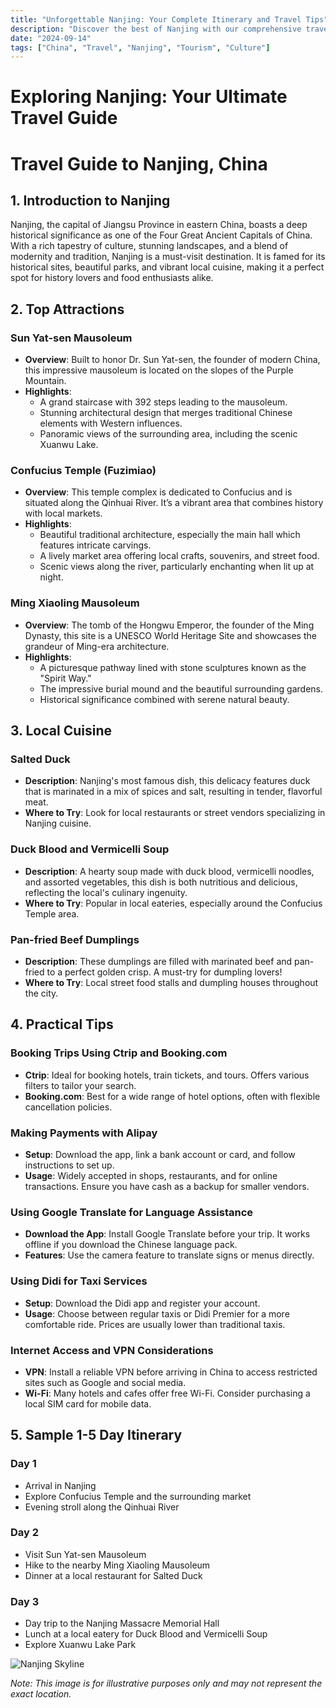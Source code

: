 ```yaml
---
title: "Unforgettable Nanjing: Your Complete Itinerary and Travel Tips"
description: "Discover the best of Nanjing with our comprehensive travel guide. Explore top attractions, savor local cuisine, and get insider tips for an unforgettable Chinese adventure."
date: "2024-09-14"
tags: ["China", "Travel", "Nanjing", "Tourism", "Culture"]
---
```


# Exploring Nanjing: Your Ultimate Travel Guide

# Travel Guide to Nanjing, China

## 1. Introduction to Nanjing
Nanjing, the capital of Jiangsu Province in eastern China, boasts a deep historical significance as one of the Four Great Ancient Capitals of China. With a rich tapestry of culture, stunning landscapes, and a blend of modernity and tradition, Nanjing is a must-visit destination. It is famed for its historical sites, beautiful parks, and vibrant local cuisine, making it a perfect spot for history lovers and food enthusiasts alike.

## 2. Top Attractions

### Sun Yat-sen Mausoleum
- **Overview**: Built to honor Dr. Sun Yat-sen, the founder of modern China, this impressive mausoleum is located on the slopes of the Purple Mountain.
- **Highlights**:
  - A grand staircase with 392 steps leading to the mausoleum.
  - Stunning architectural design that merges traditional Chinese elements with Western influences.
  - Panoramic views of the surrounding area, including the scenic Xuanwu Lake.

### Confucius Temple (Fuzimiao)
- **Overview**: This temple complex is dedicated to Confucius and is situated along the Qinhuai River. It’s a vibrant area that combines history with local markets.
- **Highlights**:
  - Beautiful traditional architecture, especially the main hall which features intricate carvings.
  - A lively market area offering local crafts, souvenirs, and street food.
  - Scenic views along the river, particularly enchanting when lit up at night.

### Ming Xiaoling Mausoleum
- **Overview**: The tomb of the Hongwu Emperor, the founder of the Ming Dynasty, this site is a UNESCO World Heritage Site and showcases the grandeur of Ming-era architecture.
- **Highlights**:
  - A picturesque pathway lined with stone sculptures known as the "Spirit Way."
  - The impressive burial mound and the beautiful surrounding gardens.
  - Historical significance combined with serene natural beauty.

## 3. Local Cuisine

### Salted Duck
- **Description**: Nanjing's most famous dish, this delicacy features duck that is marinated in a mix of spices and salt, resulting in tender, flavorful meat.
- **Where to Try**: Look for local restaurants or street vendors specializing in Nanjing cuisine.

### Duck Blood and Vermicelli Soup
- **Description**: A hearty soup made with duck blood, vermicelli noodles, and assorted vegetables, this dish is both nutritious and delicious, reflecting the local's culinary ingenuity.
- **Where to Try**: Popular in local eateries, especially around the Confucius Temple area.

### Pan-fried Beef Dumplings
- **Description**: These dumplings are filled with marinated beef and pan-fried to a perfect golden crisp. A must-try for dumpling lovers!
- **Where to Try**: Local street food stalls and dumpling houses throughout the city.

## 4. Practical Tips

### Booking Trips Using Ctrip and Booking.com
- **Ctrip**: Ideal for booking hotels, train tickets, and tours. Offers various filters to tailor your search.
- **Booking.com**: Best for a wide range of hotel options, often with flexible cancellation policies.

### Making Payments with Alipay
- **Setup**: Download the app, link a bank account or card, and follow instructions to set up.
- **Usage**: Widely accepted in shops, restaurants, and for online transactions. Ensure you have cash as a backup for smaller vendors.

### Using Google Translate for Language Assistance
- **Download the App**: Install Google Translate before your trip. It works offline if you download the Chinese language pack.
- **Features**: Use the camera feature to translate signs or menus directly.

### Using Didi for Taxi Services
- **Setup**: Download the Didi app and register your account.
- **Usage**: Choose between regular taxis or Didi Premier for a more comfortable ride. Prices are usually lower than traditional taxis.

### Internet Access and VPN Considerations
- **VPN**: Install a reliable VPN before arriving in China to access restricted sites such as Google and social media.
- **Wi-Fi**: Many hotels and cafes offer free Wi-Fi. Consider purchasing a local SIM card for mobile data.

## 5. Sample 1-5 Day Itinerary

### Day 1
- Arrival in Nanjing
- Explore Confucius Temple and the surrounding market
- Evening stroll along the Qinhuai River

### Day 2
- Visit Sun Yat-sen Mausoleum
- Hike to the nearby Ming Xiaoling Mausoleum
- Dinner at a local restaurant for Salted Duck

### Day 3
- Day trip to the Nanjing Massacre Memorial Hall
- Lunch at a local eatery for Duck Blood and Vermicelli Soup
- Explore Xuanwu Lake Park

<img src="https://source.unsplash.com/1600x900/?Nanjing,cityscape" alt="Nanjing Skyline" loading="lazy">

*Note: This image is for illustrative purposes only and may not represent the exact location.*

